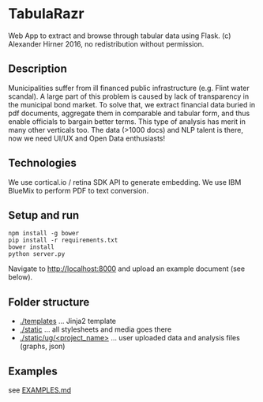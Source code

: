 # TabulaRazr
Web App to extract and browse through tabular data using Flask.
(c) Alexander Hirner 2016, no redistribution without permission.

## Description

Municipalities suffer from ill financed public infrastructure (e.g. Flint water scandal). A large part of this problem is caused by lack of transparency in the municipal bond market. To solve that, we extract financial data buried in pdf documents, aggregate them in comparable and tabular form, and thus enable officials to bargain better terms. This type of analysis has merit in many other verticals too. The data (>1000 docs) and NLP talent is there, now we need UI/UX and Open Data enthusiasts!

## Technologies

We use cortical.io / retina SDK API to generate embedding.
We use IBM BlueMix to perform PDF to text conversion.

## Setup and run

    npm install -g bower
    pip install -r requirements.txt
    bower install
    python server.py

Navigate to [http://localhost:8000](http://localhost:8000) and upload an example document (see below).

## Folder structure
- [./templates](./templates) ... Jinja2 template
- [,/static](./static) ... all stylesheets and media goes there
- [./static/ug/<project_name>](./static/ug/) ... user uploaded data and analysis files (graphs, json)

## Examples

see [EXAMPLES.md](EXAMPLES.md)

